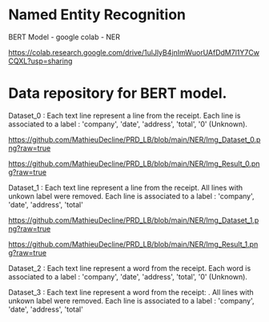 # Named Entity Recognition
BERT Model - google colab - NER

https://colab.research.google.com/drive/1ulJlyB4jnImWuorUAfDdM7l1Y7CwCQXL?usp=sharing

# Data repository for BERT model.

Dataset_0 : 
Each text line represent a line from the receipt.
Each line is associated to a label : 'company', 'date', 'address', 'total', '0' (Unknown).

https://github.com/MathieuDecline/PRD_LB/blob/main/NER/Img_Dataset_0.png?raw=true

https://github.com/MathieuDecline/PRD_LB/blob/main/NER/Img_Result_0.png?raw=true

Dataset_1 : 
Each text line represent a line from the receipt.
All lines with unkown label were removed.
Each line is associated to a label : 'company', 'date', 'address', 'total'

https://github.com/MathieuDecline/PRD_LB/blob/main/NER/Img_Dataset_1.png?raw=true

https://github.com/MathieuDecline/PRD_LB/blob/main/NER/Img_Result_1.png?raw=true


Dataset_2 : 
Each text line represent a word from the receipt.
Each word is associated to a label : 'company', 'date', 'address', 'total', '0' (Unknown).

Dataset_3 : 
Each text line represent a word from the receipt: .
All lines with unkown label were removed.
Each line is associated to a label : 'company', 'date', 'address', 'total'
